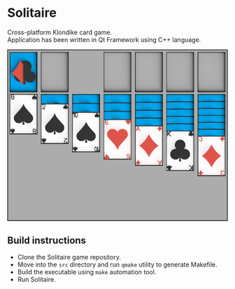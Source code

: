 # Solitaire
Cross-platform Klondike card game.<br />
Application has been written in Qt Framework using C++ language.

![Screenshot](docs/images/screenshot.png)

## Build instructions

* Clone the Solitaire game repository.
* Move into the `src` directory and run `qmake` utility to generate Makefile.
* Build the executable using `make` automation tool.
* Run Solitaire.
